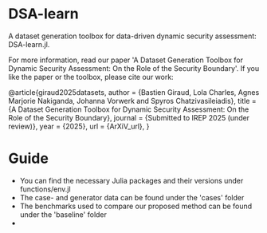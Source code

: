 # DSA-learn
A dataset generation toolbox for data-driven dynamic security assessment: DSA-learn.jl.

For more information, read our paper 'A Dataset Generation Toolbox for Dynamic Security Assessment: On the Role of the Security Boundary'. If you like the paper or the toolbox, please cite our work:

@article{giraud2025datasets,
  author = {Bastien Giraud, Lola Charles, Agnes Marjorie Nakiganda, Johanna Vorwerk and Spyros Chatzivasileiadis},
  title = {A Dataset Generation Toolbox for Dynamic Security Assessment: On the Role of the Security Boundary},
  journal = {Submitted to IREP 2025 (under review)},
  year = {2025},
  url = {ArXiV_url},
}


# Guide

- You can find the necessary Julia packages and their versions under functions/env.jl
- The case- and generator data can be found under the 'cases' folder
- The benchmarks used to compare our proposed method can be found under the 'baseline' folder
- 


